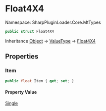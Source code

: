 # Float4X4

Namespace: SharpPluginLoader.Core.MtTypes

```csharp
public struct Float4X4
```

Inheritance [Object](https://docs.microsoft.com/en-us/dotnet/api/System.Object) → [ValueType](https://docs.microsoft.com/en-us/dotnet/api/System.ValueType) → [Float4X4](./SharpPluginLoader.Core.MtTypes.Float4X4.md)

## Properties

### **Item**

```csharp
public float Item { get; set; }
```

#### Property Value

[Single](https://docs.microsoft.com/en-us/dotnet/api/System.Single)<br>
